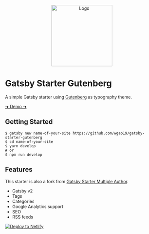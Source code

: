 <div align="center">
    <img src="https://upload.wikimedia.org/wikipedia/commons/thumb/3/33/Gutenberg.jpg/440px-Gutenberg.jpg" alt="Logo" width='200px' />
</div>

# Gatsby Starter Gutenberg

A simple Gatsby starter using [Gutenberg](http://matejlatin.github.io/Gutenberg/) as typography theme.

[➜ Demo ➜](https://gatsby-starter-gutenberg.netlify.com/)

## Getting Started

```shell
$ gatsby new name-of-your-site https://github.com/wgao19/gatsby-starter-gutenberg
$ cd name-of-your-site
$ yarn develop
# or
$ npm run develop
```

## Features

This starter is also a fork from [Gatsby Starter Multiple Author](https://github.com/wgao19/gatsby-starter-multiple-author).

- Gatsby v2
- Tags
- Categories
- Google Analytics support
- SEO
- RSS feeds

[![Deploy to Netlify](https://www.netlify.com/img/deploy/button.svg)](https://app.netlify.com/start/deploy?repository=https://github.com/wgao19/gatsby-starter-gutenberg)
